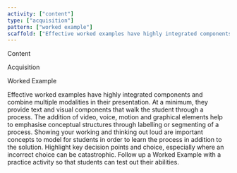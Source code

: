 ```yaml
---
activity: ["content"]
type: ["acquisition"]
pattern: ["worked example"]
scaffold: ["Effective worked examples have highly integrated components and combine multiple modalities in their presentation. At a minimum, they provide text and visual components that walk the student through a process. The addition of video, voice, motion and graphical elements help to emphasise conceptual structures through labelling or segmenting of a process. Showing your working and thinking out loud are important concepts to model for students in order to learn the process in addition to the solution. Highlight key decision points and choice, especially where an incorrect choice can be catastrophic. Follow up a Worked Example with a practice activity so that students can test out their abilities. "]
---
```

Content

Acquisition

Worked Example

Effective worked examples have highly integrated components and combine multiple modalities in their presentation. At a minimum, they provide text and visual components that walk the student through a process. The addition of video, voice, motion and graphical elements help to emphasise conceptual structures through labelling or segmenting of a process. Showing your working and thinking out loud are important concepts to model for students in order to learn the process in addition to the solution. Highlight key decision points and choice, especially where an incorrect choice can be catastrophic. Follow up a Worked Example with a practice activity so that students can test out their abilities. 
